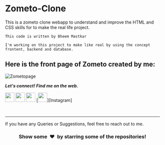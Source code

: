 # Zometo-Clone

This is a zometo clone webapp to understand and improve the HTML and CSS skills for to make the real life project.

    This code is written by Bheem Mastkar

    I'm working on this project to make like real by using the concept frontent, backend and database.                                    
                                             
                                         
  ## Here is the front page of Zometo created by me:
   
 
![Zometopage](https://user-images.githubusercontent.com/108661620/178242237-eff4c776-fdbb-4b9d-bd84-164d7aec270a.jpg)

<p align="left">
  <b><i><b>Let's connect! Find me on the web.</b></i></b>


[<img height="30" src = "https://img.shields.io/badge/gmail-c14438?&style=for-the-badge&logo=gmail&logoColor=white">][gmail] 
[<img height="30" src="https://img.shields.io/badge/linkedin-blue.svg?&style=for-the-badge&logo=linkedin&logoColor=white" />][LinkedIn]
[<img height="30" src = "https://img.shields.io/badge/Facebook-036be4.svg?&style=for-the-badge&logo=facebook&logoColor=white">][Facebook]
[<img height="30" src = "https://img.shields.io/badge/Instagram-c14438.svg?&style=for-the-badge&logo=instagram&logoColor=red">][Instagram]

<br />
<hr />


[gmail]: https://gmail.com
[linkedin]: [https://www.linkedin.com/in/bheemmastkar/](https://www.linkedin.com/in/bheem-mastkar-4510371ba/)
[Facebook]: https://www.facebook.com/bheem.mastkar/


If you have any Queries or Suggestions, feel free to reach out to me.

<h3 align="center">Show some &nbsp;❤️&nbsp; by starring some of the repositories!</h3>
